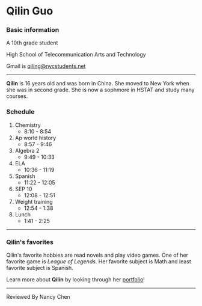 # Qilin Guo
### Basic information
A 10th grade student

High School of Telecommunication Arts and Technology

Gmail is [qiling@nycstudents.net](qiling@nycstudents.net)

---

**Qilin** is 16 years old and was born in China. She moved to New York when she was in second grade. She is now a sophmore in HSTAT and study many courses.

### Schedule
1. Chemistry
   * 8:10 - 8:54
2. Ap world history
   * 8:57 - 9:46
3. Algebra 2
   * 9:49 - 10:33
4. ELA
   * 10:36 - 11:19
5. Spanish
   * 11:22 - 12:05
6. SEP 10
   * 12:08 - 12:51
7. Weight training
   * 12:54 - 1:38
8. Lunch
   * 1:41 - 2:25

---

### Qilin's favorites
Qilin's favorite hobbies are read novels and play video games. One of her favorite game is _League of Legends_. Her favorite subject is Math and least favorite subject is Spanish.

Learn more about **Qilin** by looking through her [portfolio](https://qiling9760.github.io/)!

---
Reviewed By Nancy Chen

